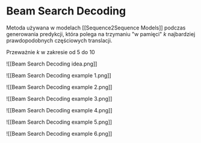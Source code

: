 # Beam Search Decoding

Metoda używana w modelach [[Sequence2Sequence Models]] podczas generowania predykcji, która polega na trzymaniu "w pamięci" $k$ najbardziej prawdopodobnych częściowych translacji.

Przeważnie $k$ w zakresie od 5 do 10

![[Beam Search Decoding idea.png]]

![[Beam Search Decoding example 1.png]]

![[Beam Search Decoding example 2.png]]

![[Beam Search Decoding example 3.png]]

![[Beam Search Decoding example 4.png]]

![[Beam Search Decoding example 5.png]]

![[Beam Search Decoding example 6.png]]